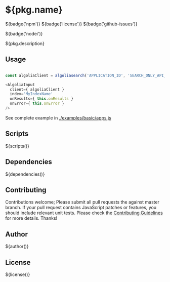 # ${pkg.name}

${badge('npm')} ${badge('license')} ${badge('github-issues')}  

${badge('nodei')}

${pkg.description}

## Usage

```js

const algoliaClient = algoliasearch('APPLICATION_ID', 'SEARCH_ONLY_API_KEY');

<AlgoliaInput
  client={ algoliaClient }
  index='MyIndexName'
  onResults={ this.onResults }
  onError={ this.onError }
/>

```

See complete example in [./examples/basic/apps.js](./examples/basic/apps.js)


## Scripts  

${scripts()}

## Dependencies

${dependencies()}

## Contributing

Contributions welcome; Please submit all pull requests the against master branch. If your pull request contains JavaScript patches or features, you should include relevant unit tests. Please check the [Contributing Guidelines](contributng.md) for more details. Thanks!

## Author
${author()}

## License

${license()}
